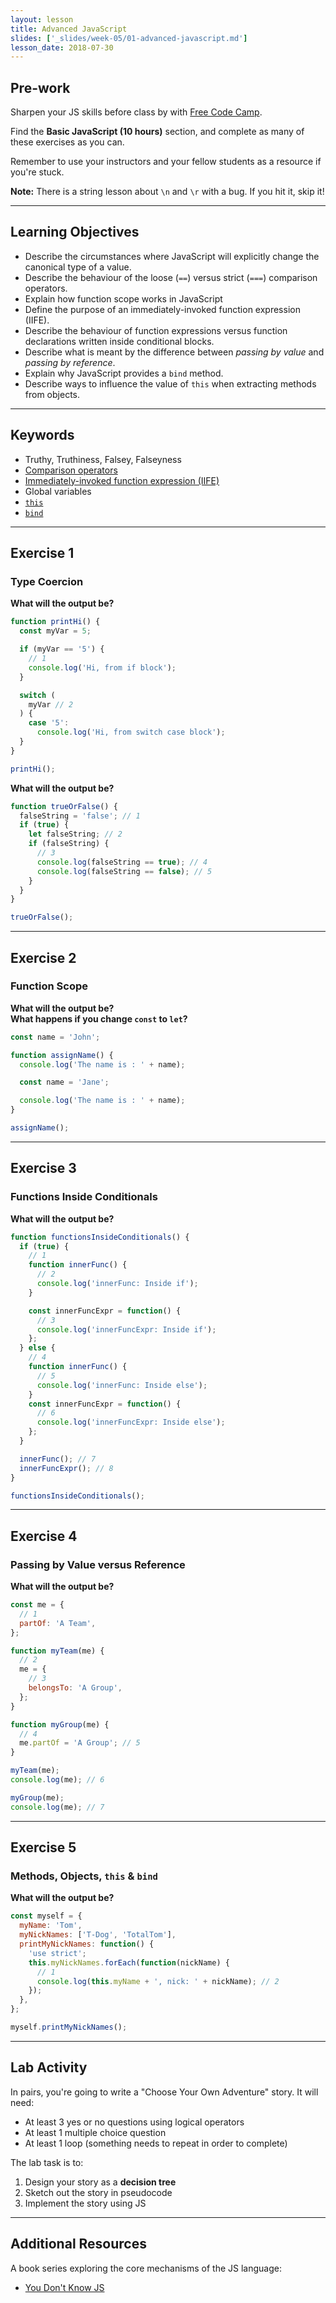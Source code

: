 ```yaml
---
layout: lesson
title: Advanced JavaScript
slides: ['_slides/week-05/01-advanced-javascript.md']
lesson_date: 2018-07-30
---
```


## Pre-work

Sharpen your JS skills before class by with [Free Code Camp](http://www.freecodecamp.com/map).

Find the **Basic JavaScript (10 hours)** section, and complete as many of these exercises as you can.

Remember to use your instructors and your fellow students as a resource if you're stuck.

**Note:** There is a string lesson about `\n` and `\r` with a bug. If you hit it, skip it!

---

## Learning Objectives

- Describe the circumstances where JavaScript will explicitly change the canonical type of a value.
- Describe the behaviour of the loose (`==`) versus strict (`===`) comparison operators.
- Explain how function scope works in JavaScript
- Define the purpose of an immediately-invoked function expression (IIFE).
- Describe the behaviour of function expressions versus function declarations written inside conditional blocks.
- Describe what is meant by the difference between _passing by value_ and _passing by reference_.
- Explain why JavaScript provides a `bind` method.
- Describe ways to influence the value of `this` when extracting methods from objects.

---

## Keywords

- Truthy, Truthiness, Falsey, Falseyness
- [Comparison operators](https://developer.mozilla.org/en-US/docs/Web/JavaScript/Reference/Operators/Comparison_Operators)
- [Immediately-invoked function expression (IIFE)](https://developer.mozilla.org/en-US/docs/Glossary/IIFE)
- Global variables
- [`this`](https://developer.mozilla.org/en/docs/Web/JavaScript/Reference/Operators/this)
- [`bind`](https://developer.mozilla.org/en-US/docs/Web/JavaScript/Reference/Global_Objects/Function/bind)

---

## Exercise 1

### Type Coercion

**What will the output be?**

```js
function printHi() {
  const myVar = 5;

  if (myVar == '5') {
    // 1
    console.log('Hi, from if block');
  }

  switch (
    myVar // 2
  ) {
    case '5':
      console.log('Hi, from switch case block');
  }
}

printHi();
```

**What will the output be?**

```js
function trueOrFalse() {
  falseString = 'false'; // 1
  if (true) {
    let falseString; // 2
    if (falseString) {
      // 3
      console.log(falseString == true); // 4
      console.log(falseString == false); // 5
    }
  }
}

trueOrFalse();
```

---

## Exercise 2

### Function Scope

**What will the output be?** <br/>
**What happens if you change `const` to `let`?**

```js
const name = 'John';

function assignName() {
  console.log('The name is : ' + name);

  const name = 'Jane';

  console.log('The name is : ' + name);
}

assignName();
```

---

## Exercise 3

### Functions Inside Conditionals

**What will the output be?**

```js
function functionsInsideConditionals() {
  if (true) {
    // 1
    function innerFunc() {
      // 2
      console.log('innerFunc: Inside if');
    }

    const innerFuncExpr = function() {
      // 3
      console.log('innerFuncExpr: Inside if');
    };
  } else {
    // 4
    function innerFunc() {
      // 5
      console.log('innerFunc: Inside else');
    }
    const innerFuncExpr = function() {
      // 6
      console.log('innerFuncExpr: Inside else');
    };
  }

  innerFunc(); // 7
  innerFuncExpr(); // 8
}

functionsInsideConditionals();
```

---

## Exercise 4

### Passing by Value versus Reference

**What will the output be?**

```js
const me = {
  // 1
  partOf: 'A Team',
};

function myTeam(me) {
  // 2
  me = {
    // 3
    belongsTo: 'A Group',
  };
}

function myGroup(me) {
  // 4
  me.partOf = 'A Group'; // 5
}

myTeam(me);
console.log(me); // 6

myGroup(me);
console.log(me); // 7
```

---

## Exercise 5

### Methods, Objects, `this` & `bind`

**What will the output be?**

```js
const myself = {
  myName: 'Tom',
  myNickNames: ['T-Dog', 'TotalTom'],
  printMyNickNames: function() {
    'use strict';
    this.myNickNames.forEach(function(nickName) {
      // 1
      console.log(this.myName + ', nick: ' + nickName); // 2
    });
  },
};

myself.printMyNickNames();
```

---

## Lab Activity

In pairs, you're going to write a "Choose Your Own Adventure" story. It will need:

- At least 3 yes or no questions using logical operators
- At least 1 multiple choice question
- At least 1 loop (something needs to repeat in order to complete)

The lab task is to:

1.  Design your story as a **decision tree**
2.  Sketch out the story in pseudocode
3.  Implement the story using JS

---

## Additional Resources

A book series exploring the core mechanisms of the JS language:

- [You Don't Know JS](https://github.com/getify/You-Dont-Know-JS)

